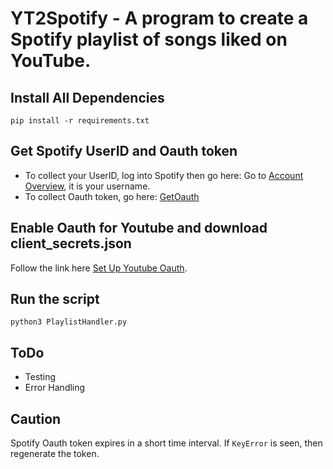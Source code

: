 # YT2Spotify - A program to create a Spotify playlist of songs liked on YouTube.

## Install All Dependencies

``` 
pip install -r requirements.txt 
```

## Get Spotify UserID and Oauth token

* To collect your UserID, log into Spotify then go here: Go to [Account Overview](https://www.spotify.com/us/account/overview/), it is your username.
* To collect Oauth token, go here: [GetOauth](https://developer.spotify.com/console/post-playlists/)

## Enable Oauth for Youtube and download client_secrets.json

Follow the link here [Set Up Youtube Oauth].

## Run the script 

```
python3 PlaylistHandler.py 
```

## ToDo

* Testing
* Error Handling

## Caution

Spotify Oauth token expires in a short time interval. If `KeyError` is seen, then regenerate the token.


[Set Up Youtube Oauth]: <https://developers.google.com/youtube/v3/getting-started/>
